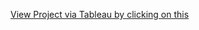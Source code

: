 [View Project via Tableau by clicking on this]([https://drive.google.com/file/d/1JGCDvR1v3psEj5MYBe8YCGDNrLE6oKFX](https://public.tableau.com/views/VisualizingHousingMarketTrends_17508278225630/Story1?:language=en-US&publish=yes&:sid=&:redirect=auth&:display_count=n&:origin=viz_share_link))
